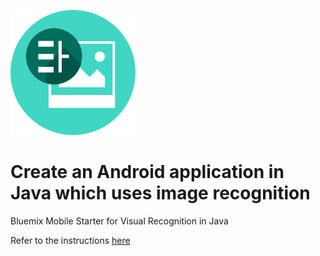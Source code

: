 ![VisualRecognition](README_Images/VisualRecognition.png)

# Create an Android application in Java which uses image recognition

Bluemix Mobile Starter for Visual Recognition in Java

Refer to the instructions [here](https://github.com/ibm-bluemix-mobile-services/starter-visual-recognition/blob/master/android/README.md)
